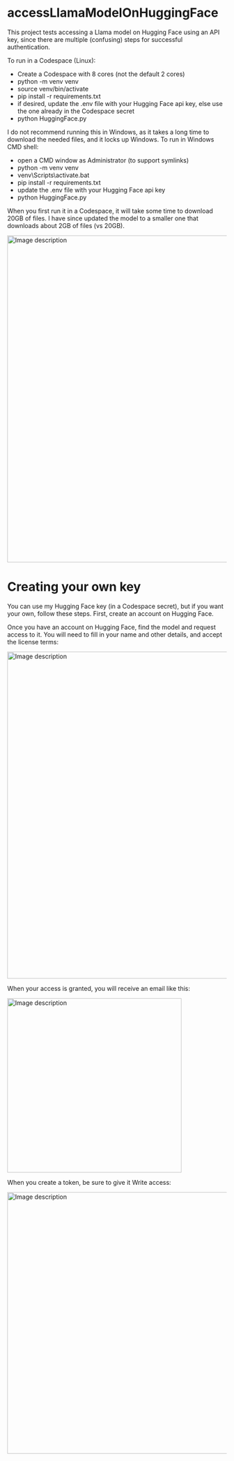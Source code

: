 # accessLlamaModelOnHuggingFace
This project tests accessing a Llama model on Hugging Face using an API key, since there are multiple (confusing) steps for successful authentication.

To run in a Codespace (Linux):
* Create a Codespace with 8 cores (not the default 2 cores)
* python -m venv venv
* source venv/bin/activate
* pip install -r requirements.txt
* if desired, update the .env file with your Hugging Face api key, else use the one already in the Codespace secret
* python HuggingFace.py

I do not recommend running this in Windows, as it takes a long time to download the needed files, and it locks up Windows.
To run in Windows CMD shell:
* open a CMD window as Administrator (to support symlinks)
* python -m venv venv
* venv\Scripts\activate.bat
* pip install -r requirements.txt
* update the .env file with your Hugging Face api key
* python HuggingFace.py

When you first run it in a Codespace, it will take some time to download 20GB of files. I have since updated the model to a smaller one that downloads about 2GB of files (vs 20GB).

<img src="https://github.com/user-attachments/assets/a0074f76-e163-4176-915f-a8ad753736f3" alt="Image description" width="750">

# Creating your own key
You can use my Hugging Face key (in a Codespace secret), but if you want your own, follow these steps.  First, create an account on Hugging Face.

Once you have an account on Hugging Face, find the model and request access to it.  You will need to fill in your name and other details, and accept the license terms:

<img src="https://github.com/user-attachments/assets/8e228964-a577-4b13-a780-dd4ddddf7f28" alt="Image description" width="750">

When your access is granted, you will receive an email like this:

<img src="https://github.com/user-attachments/assets/df9eba9c-6d0b-4187-8dc3-a57864666f7d" alt="Image description" width="400">

When you create a token, be sure to give it Write access:

<img src="https://github.com/user-attachments/assets/6a241066-d029-477a-8880-f80965ce4365" alt="Image description" width="600">


